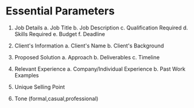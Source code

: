 # Essential Parameters

1. Job Details
   a. Job Title
   b. Job Description
   c. Qualification Required
   d. Skills Required
   e. Budget
   f. Deadline

2. Client's Information
   a. Client's Name
   b. Client's Background

3. Proposed Solution
   a. Approach
   b. Deliverables
   c. Timeline

4. Relevant Experience
   a. Company/Individual Experience
   b. Past Work Examples

5. Unique Selling Point

6. Tone (formal,casual,professional)
